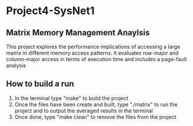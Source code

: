 # Project4-SysNet1

## Matrix Memory Management Anaylsis

This project explores the performance implications of accessing a large matrix in different memory access patterns. It evaluates row-major and column-major access in terms of execution time and includes a page-fault analysis

## How to build a run 
1. In the terminal type "make" to build the project
2. Once the files have been create and built, type "./matrix" to run the project and to output the averaged results in the terminal
3. Once done, type "make clean" to remove the files from the project